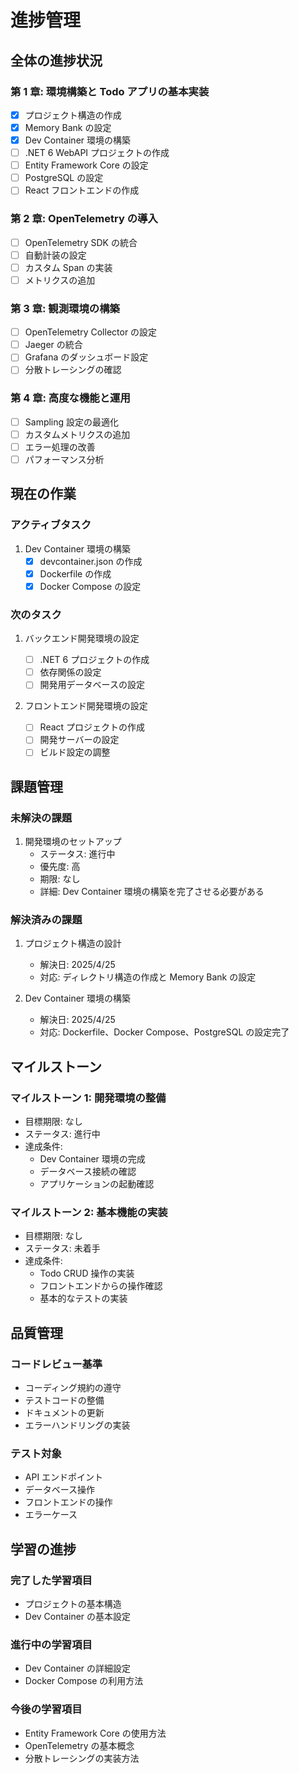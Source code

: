 # 進捗管理

## 全体の進捗状況

### 第 1 章: 環境構築と Todo アプリの基本実装

- [x] プロジェクト構造の作成
- [x] Memory Bank の設定
- [x] Dev Container 環境の構築
- [ ] .NET 6 WebAPI プロジェクトの作成
- [ ] Entity Framework Core の設定
- [ ] PostgreSQL の設定
- [ ] React フロントエンドの作成

### 第 2 章: OpenTelemetry の導入

- [ ] OpenTelemetry SDK の統合
- [ ] 自動計装の設定
- [ ] カスタム Span の実装
- [ ] メトリクスの追加

### 第 3 章: 観測環境の構築

- [ ] OpenTelemetry Collector の設定
- [ ] Jaeger の統合
- [ ] Grafana のダッシュボード設定
- [ ] 分散トレーシングの確認

### 第 4 章: 高度な機能と運用

- [ ] Sampling 設定の最適化
- [ ] カスタムメトリクスの追加
- [ ] エラー処理の改善
- [ ] パフォーマンス分析

## 現在の作業

### アクティブタスク

1. Dev Container 環境の構築
   - [x] devcontainer.json の作成
   - [x] Dockerfile の作成
   - [x] Docker Compose の設定

### 次のタスク

1. バックエンド開発環境の設定

   - [ ] .NET 6 プロジェクトの作成
   - [ ] 依存関係の設定
   - [ ] 開発用データベースの設定

2. フロントエンド開発環境の設定
   - [ ] React プロジェクトの作成
   - [ ] 開発サーバーの設定
   - [ ] ビルド設定の調整

## 課題管理

### 未解決の課題

1. 開発環境のセットアップ
   - ステータス: 進行中
   - 優先度: 高
   - 期限: なし
   - 詳細: Dev Container 環境の構築を完了させる必要がある

### 解決済みの課題

1. プロジェクト構造の設計

   - 解決日: 2025/4/25
   - 対応: ディレクトリ構造の作成と Memory Bank の設定

2. Dev Container 環境の構築
   - 解決日: 2025/4/25
   - 対応: Dockerfile、Docker Compose、PostgreSQL の設定完了

## マイルストーン

### マイルストーン 1: 開発環境の整備

- 目標期限: なし
- ステータス: 進行中
- 達成条件:
  - Dev Container 環境の完成
  - データベース接続の確認
  - アプリケーションの起動確認

### マイルストーン 2: 基本機能の実装

- 目標期限: なし
- ステータス: 未着手
- 達成条件:
  - Todo CRUD 操作の実装
  - フロントエンドからの操作確認
  - 基本的なテストの実装

## 品質管理

### コードレビュー基準

- コーディング規約の遵守
- テストコードの整備
- ドキュメントの更新
- エラーハンドリングの実装

### テスト対象

- API エンドポイント
- データベース操作
- フロントエンドの操作
- エラーケース

## 学習の進捗

### 完了した学習項目

- プロジェクトの基本構造
- Dev Container の基本設定

### 進行中の学習項目

- Dev Container の詳細設定
- Docker Compose の利用方法

### 今後の学習項目

- Entity Framework Core の使用方法
- OpenTelemetry の基本概念
- 分散トレーシングの実装方法
